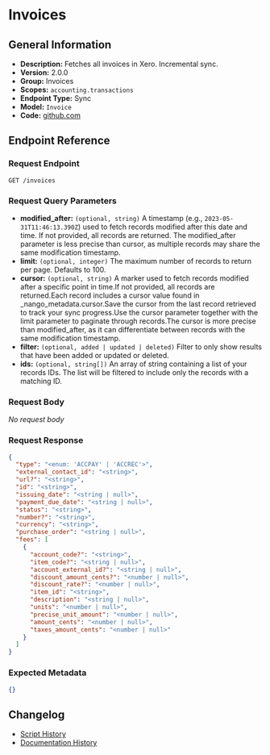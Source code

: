 <!-- BEGIN GENERATED CONTENT -->
# Invoices

## General Information

- **Description:** Fetches all invoices in Xero. Incremental sync.
- **Version:** 2.0.0
- **Group:** Invoices
- **Scopes:** `accounting.transactions`
- **Endpoint Type:** Sync
- **Model:** `Invoice`
- **Code:** [github.com](https://github.com/NangoHQ/integration-templates/tree/main/integrations/xero/syncs/invoices.ts)


## Endpoint Reference

### Request Endpoint

`GET /invoices`

### Request Query Parameters

- **modified_after:** `(optional, string)` A timestamp (e.g., `2023-05-31T11:46:13.390Z`) used to fetch records modified after this date and time. If not provided, all records are returned. The modified_after parameter is less precise than cursor, as multiple records may share the same modification timestamp.
- **limit:** `(optional, integer)` The maximum number of records to return per page. Defaults to 100.
- **cursor:** `(optional, string)` A marker used to fetch records modified after a specific point in time.If not provided, all records are returned.Each record includes a cursor value found in _nango_metadata.cursor.Save the cursor from the last record retrieved to track your sync progress.Use the cursor parameter together with the limit parameter to paginate through records.The cursor is more precise than modified_after, as it can differentiate between records with the same modification timestamp.
- **filter:** `(optional, added | updated | deleted)` Filter to only show results that have been added or updated or deleted.
- **ids:** `(optional, string[])` An array of string containing a list of your records IDs. The list will be filtered to include only the records with a matching ID.

### Request Body

_No request body_

### Request Response

```json
{
  "type": "<enum: 'ACCPAY' | 'ACCREC'>",
  "external_contact_id": "<string>",
  "url?": "<string>",
  "id": "<string>",
  "issuing_date": "<string | null>",
  "payment_due_date": "<string | null>",
  "status": "<string>",
  "number?": "<string>",
  "currency": "<string>",
  "purchase_order": "<string | null>",
  "fees": [
    {
      "account_code?": "<string>",
      "item_code?": "<string | null>",
      "account_external_id?": "<string | null>",
      "discount_amount_cents?": "<number | null>",
      "discount_rate?": "<number | null>",
      "item_id": "<string>",
      "description": "<string | null>",
      "units": "<number | null>",
      "precise_unit_amount": "<number | null>",
      "amount_cents": "<number | null>",
      "taxes_amount_cents": "<number | null>"
    }
  ]
}
```

### Expected Metadata

```json
{}
```

## Changelog

- [Script History](https://github.com/NangoHQ/integration-templates/commits/main/integrations/xero/syncs/invoices.ts)
- [Documentation History](https://github.com/NangoHQ/integration-templates/commits/main/integrations/xero/syncs/invoices.md)

<!-- END  GENERATED CONTENT -->

